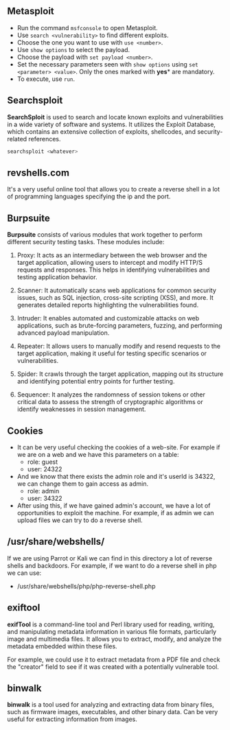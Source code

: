 ## Metasploit
- Run the command `msfconsole` to open Metasploit.
- Use `search <vulnerability>` to find different exploits.
- Choose the one you want to use with `use <number>`.
- Use `show options` to select the payload.
- Choose the payload with `set payload <number>`.
- Set the necessary parameters seen with `show options` using `set <parameter> <value>`. Only the ones marked with **yes*** are mandatory.
- To execute, use `run`.
## Searchsploit
**SearchSploit** is used to search and locate known exploits and vulnerabilities in a wide variety of software and systems. It utilizes the Exploit Database, which contains an extensive collection of exploits, shellcodes, and security-related references.
```bash
searchsploit <whatever>
```
## revshells.com
It's a very useful online tool that allows you to create a reverse shell in a lot of programming languages specifying the ip and the port.


## Burpsuite
**Burpsuite** consists of various modules that work together to perform different security testing tasks. These modules include:

1. Proxy: It acts as an intermediary between the web browser and the target application, allowing users to intercept and modify HTTP/S requests and responses. This helps in identifying vulnerabilities and testing application behavior.
    
2. Scanner: It automatically scans web applications for common security issues, such as SQL injection, cross-site scripting (XSS), and more. It generates detailed reports highlighting the vulnerabilities found.
    
3. Intruder: It enables automated and customizable attacks on web applications, such as brute-forcing parameters, fuzzing, and performing advanced payload manipulation.
    
4. Repeater: It allows users to manually modify and resend requests to the target application, making it useful for testing specific scenarios or vulnerabilities.
    
5. Spider: It crawls through the target application, mapping out its structure and identifying potential entry points for further testing.
    
6. Sequencer: It analyzes the randomness of session tokens or other critical data to assess the strength of cryptographic algorithms or identify weaknesses in session management.

## Cookies
- It can be very useful checking the cookies of a web-site. For example if we are on a web and we have this parameters on a table:
	- role: guest
	- user: 24322
- And we know that there exists the admin role and it's userId is 34322, we can change them to gain access as admin.
	- role: admin
	- user: 34322
- After using this, if we have gained admin's account, we have a lot of opportunities to exploit the machine. For example, if as admin we can upload files we can try to do a reverse shell.
## /usr/share/webshells/
If we are using Parrot or Kali we can find in this directory a lot of reverse shells and backdoors.
For example, if we want to do a reverse shell in php we can use:
- /usr/share/webshells/php/php-reverse-shell.php


## exiftool
**exifTool** is a command-line tool and Perl library used for reading, writing, and manipulating metadata information in various file formats, particularly image and multimedia files. It allows you to extract, modify, and analyze the metadata embedded within these files.

For example, we could use it to extract metadata from a PDF file and check the "creator" field to see if it was created with a potentially vulnerable tool.

## binwalk
**binwalk** is a tool used for analyzing and extracting data from binary files, such as firmware images, executables, and other binary data. Can be very useful for extracting information from images.